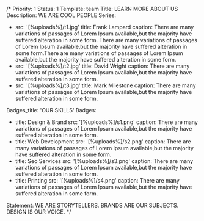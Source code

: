 /*
Priority: 1
Status: 1
Template: team
Title: LEARN MORE ABOUT US
Description: WE ARE COOL PEOPLE
Series:
- src: '[%uploads%]/t1.jpg'
  title: Frank Lampard
  caption: There are many variations of passages of Lorem Ipsum available,but the majority have suffered alteration in some form. There are many variations of passages of Lorem Ipsum available,but the majority have suffered alteration in some form.There are many variations of passages of Lorem Ipsum available,but the majority have suffered alteration in some form.
- src: '[%uploads%]/t2.jpg'
  title: David Wright
  caption: There are many variations of passages of Lorem Ipsum available,but the majority have suffered alteration in some form.
- src: '[%uploads%]/t3.jpg'
  title: Mark Milestone
  caption: There are many variations of passages of Lorem Ipsum available,but the majority have suffered alteration in some form.


Badges_title: 'OUR SKILLS'
Badges:
- title: Design & Brand
  src: '[%uploads%]/s1.png'
  caption: There are many variations of passages of Lorem Ipsum available,but the majority have suffered alteration in some form.
- title: Web Development
  src: '[%uploads%]/s2.png'
  caption: There are many variations of passages of Lorem Ipsum available,but the majority have suffered alteration in some form.
- title: Seo Services
  src: '[%uploads%]/s3.png'
  caption: There are many variations of passages of Lorem Ipsum available,but the majority have suffered alteration in some form.
- title: Printing
  src: '[%uploads%]/s4.png'
  caption: There are many variations of passages of Lorem Ipsum available,but the majority have suffered alteration in some form.

Statement: WE ARE STORYTELLERS. BRANDS ARE OUR SUBJECTS. DESIGN IS OUR VOICE.
*/
